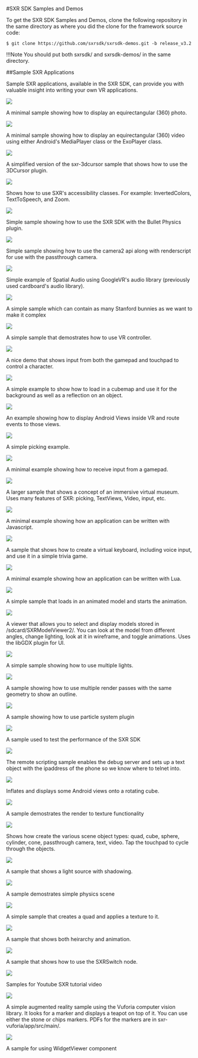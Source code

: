 
<link rel="stylesheet" href="https://maxcdn.bootstrapcdn.com/bootstrap/4.0.0/css/bootstrap.min.css" integrity="sha384-Gn5384xqQ1aoWXA+058RXPxPg6fy4IWvTNh0E263XmFcJlSAwiGgFAW/dAiS6JXm" crossorigin="anonymous">

<script src="https://code.jquery.com/jquery-3.2.1.slim.min.js" integrity="sha384-KJ3o2DKtIkvYIK3UENzmM7KCkRr/rE9/Qpg6aAZGJwFDMVNA/GpGFF93hXpG5KkN" crossorigin="anonymous"></script>
<script src="https://cdnjs.cloudflare.com/ajax/libs/popper.js/1.12.9/umd/popper.min.js" integrity="sha384-ApNbgh9B+Y1QKtv3Rn7W3mgPxhU9K/ScQsAP7hUibX39j7fakFPskvXusvfa0b4Q" crossorigin="anonymous"></script>
<script src="https://maxcdn.bootstrapcdn.com/bootstrap/4.0.0/js/bootstrap.min.js" integrity="sha384-JZR6Spejh4U02d8jOt6vLEHfe/JQGiRRSQQxSfFWpi1MquVdAyjUar5+76PVCmYl" crossorigin="anonymous"></script>

<style type="text/css">

.md-flex a {
    color: white;
}

.md-flex a:hover {
    text-decoration: none;
}

.md-nav a {
    color: black;
}

.md-nav a:hover {
    text-decoration: none;
}

.md-footer a {
    color: white;
}

.md-footer a:hover {
    text-decoration: none;
}

</style>

#SXR SDK Samples and Demos

To get the SXR SDK Samples and Demos, clone the following repository in the same directory as where you did the clone for the framework source code:

```
$ git clone https://github.com/sxrsdk/sxrsdk-demos.git -b release_v3.2
```

!!!Note You should put both sxrsdk/ and sxrsdk-demos/ in the same directory.


##Sample SXR Applications

Sample SXR applications, available in the SXR SDK, can provide you with valuable insight into writing your own VR applications.

<div class="container-fluid">
    <div class="row">
        <div class="col-12 col-lg-3">
            <a href="https://github.com/sxrsdk/sxrsdk-demos/tree/master/sxr-360photo">
                <img src="/images/samples/img_1_360photo.png">
            </a>
            <p>A minimal sample showing how to display an equirectangular (360) photo.</p>
        </div>
        <div class="col-12 col-lg-3">
            <a href="https://github.com/sxrsdk/sxrsdk-demos/tree/master/sxr-360video">
                <img src="/images/samples/img_2_360video.png">
            </a>
            <p>A minimal sample showing how to display an equirectangular (360) video using either Android's MediaPlayer class or the ExoPlayer class.</p>
        </div>
        <div class="col-12 col-lg-3">
            <a href="https://github.com/sxrsdk/sxrsdk-demos/tree/master/sxr-3dcursor">
                <img src="/images/samples/img_3_3dcursor.png">
            </a>
            <p>A simplified version of the sxr-3dcursor sample that shows how to use the 3DCursor plugin.</p>
        </div>
        <div class="col-12 col-lg-3">
            <a href="https://github.com/sxrsdk/sxrsdk-demos/tree/master/sxr-accessibility">
                <img src="/images/samples/img_4_accessibility.png">
            </a>
            <p>Shows how to use SXR's accessibility classes. For example: InvertedColors, TextToSpeech, and Zoom.</p>
        </div>
    </div>
    <div class="row">
        <div class="col-12 col-lg-3">
            <a href="https://github.com/sxrsdk/sxrsdk-demos/tree/master/sxr-bullet">
                <img src="/images/samples/img_5_physics.png">
            </a>
            <p>Simple sample showing how to use the SXR SDK with the Bullet Physics plugin.</p>
        </div>
        <div class="col-12 col-lg-3">
            <a href="https://github.com/sxrsdk/sxrsdk-demos/tree/master/sxr-camera2renderscript">
                <img src="/images/samples/img_6_camera.png">
            </a>
            <p>Simple sample showing how to use the camera2 api along with renderscript for use with the passthrough camera.</p>
        </div>
        <div class="col-12 col-lg-3">
            <a href="https://github.com/sxrsdk/sxrsdk-demos/tree/master/sxr-cardboard-audio">
                <img src="/images/samples/img_7_audio.png">
            </a>
            <p>Simple example of Spatial Audio using GoogleVR's audio library (previously used cardboard's audio library).</p>
        </div>
        <div class="col-12 col-lg-3">
            <a href="https://github.com/sxrsdk/sxrsdk-demos/tree/master/sxr-complexscene">
                <img src="/images/samples/img_8_complex_scene.png">
            </a>
            <p>A simple sample which can contain as many Stanford bunnies as we want to make it complex</p>
        </div>
    </div>
    <div class="row">
        <div class="col-12 col-lg-3">
            <a href="https://github.com/sxrsdk/sxrsdk-demos/tree/master/sxr-controller">
                <img src="/images/samples/img_9_controller.png">
            </a>
            <p>A simple sample that demostrates how to use VR controller.</p>
        </div>
        <div class="col-12 col-lg-3">
            <a href="https://github.com/sxrsdk/sxrsdk-demos/tree/master/sxr-controls">
                <img src="/images/samples/img_10_controls.png">
            </a>
            <p>A nice demo that shows input from both the gamepad and touchpad to control a character.</p>
        </div>
        <div class="col-12 col-lg-3">
            <a href="https://github.com/sxrsdk/sxrsdk-demos/tree/master/sxr-cubemap">
                <img src="/images/samples/img_11_cubemap.png">
            </a>
            <p>A simple example to show how to load in a cubemap and use it for the background as well as a reflection on an object.</p>
        </div>
        <div class="col-12 col-lg-3">
            <a href="https://github.com/sxrsdk/sxrsdk-demos/tree/master/sxr-events">
                <img src="/images/samples/img_12_events.png">
            </a>
            <p>An example showing how to display Android Views inside VR and route events to those views.</p>
        </div>
    </div>
    <div class="row">
        <div class="col-12 col-lg-3">
            <a href="https://github.com/sxrsdk/sxrsdk-demos/tree/master/sxr-eyepicking">
                <img src="/images/samples/img_13_eyepicking.png">
            </a>
            <p>A simple picking example.</p>
        </div>
        <div class="col-12 col-lg-3">
            <a href="https://github.com/sxrsdk/sxrsdk-demos/tree/master/sxr-gamepad">
                <img src="/images/samples/img_14_gamepad.png">
            </a>
            <p>A minimal example showing how to receive input from a gamepad.</p>
        </div>
        <div class="col-12 col-lg-3">
            <a href="https://github.com/sxrsdk/sxrsdk-demos/tree/master/sxr-immersivepedia">
                <img src="/images/samples/img_15_immersepedia.png">
            </a>
            <p>A larger sample that shows a concept of an immersive virtual museum. Uses many features of SXR: picking, TextViews, Video, input, etc.</p>
        </div>
        <div class="col-12 col-lg-3">
            <a href="https://github.com/sxrsdk/sxrsdk-demos/tree/master/sxr-javascript">
                <img src="/images/samples/img_16_javascript.png">
            </a>
            <p>A minimal example showing how an application can be written with Javascript.</p>
        </div>
    </div>
    <div class="row">
        <div class="col-12 col-lg-3">
            <a href="https://github.com/sxrsdk/sxrsdk-demos/tree/master/sxr-keyboard">
                <img src="/images/samples/img_17_keyboard.png">
            </a>
            <p>A sample that shows how to create a virtual keyboard, including voice input, and use it in a simple trivia game.</p>
        </div>
        <div class="col-12 col-lg-3">
            <a href="https://github.com/sxrsdk/sxrsdk-demos/tree/master/sxr-lua">
                <img src="/images/samples/img_18_lua.png">
            </a>
            <p>A minimal example showing how an application can be written with Lua.</p>
        </div>
        <div class="col-12 col-lg-3">
            <a href="https://github.com/sxrsdk/sxrsdk-demos/tree/master/sxr-meshanimation">
                <img src="/images/samples/img_19_meshanimation.png">
            </a>
            <p>A simple sample that loads in an animated model and starts the animation.</p>
        </div>
        <div class="col-12 col-lg-3">
            <a href="https://github.com/sxrsdk/sxrsdk-demos/tree/master/sxr-modelviewer2">
                <img src="/images/samples/img_20_modelviewer.png">
            </a>
            <p>A viewer that allows you to select and display models stored in /sdcard/SXRModelViewer2/. You can look at the model from different angles, change lighting, look at it in wireframe, and toggle animations. Uses the libGDX plugin for UI.</p>
        </div>
    </div>
    <div class="row">
        <div class="col-12 col-lg-3">
            <a href="https://github.com/sxrsdk/sxrsdk-demos/tree/master/sxr-multilight">
                <img src="/images/samples/img_21_multilight.png">
            </a>
            <p>A simple sample showing how to use multiple lights.</p>
        </div>
        <div class="col-12 col-lg-3">
            <a href="https://github.com/sxrsdk/sxrsdk-demos/tree/master/sxr-outline">
                <img src="/images/samples/img_22_outline.png">
            </a>
            <p>A sample showing how to use multiple render passes with the same geometry to show an outline.</p>
        </div>
        <div class="col-12 col-lg-3">
            <a href="https://github.com/sxrsdk/sxrsdk-demos/tree/master/sxr-particles">
                <img src="/images/samples/img_23_particle.png">
            </a>
            <p>A sample showing how to use particle system plugin</p>
        </div>
        <div class="col-12 col-lg-3">
            <a href="https://github.com/sxrsdk/sxrsdk-demos/tree/master/sxr-performance">
                <img src="/images/samples/img_24_performance.png">
            </a>
            <p>A sample used to test the performance of the SXR SDK</p>
        </div>
    </div>
    <div class="row">
        <div class="col-12 col-lg-3">
            <a href="https://github.com/sxrsdk/sxrsdk-demos/tree/master/sxr-remote-scripting">
                <img src="/images/samples/img_25_remotescripting.png">
            </a>
            <p>The remote scripting sample enables the debug server and sets up a text object with the ipaddress of the phone so we know where to telnet into.</p>
        </div>
        <div class="col-12 col-lg-3">
            <a href="https://github.com/sxrsdk/sxrsdk-demos/tree/master/sxr-renderableview">
                <img src="/images/samples/img_26_renderableview.png">
            </a>
            <p>Inflates and displays some Android views onto a rotating cube.</p>
        </div>
        <div class="col-12 col-lg-3">
            <a href="https://github.com/sxrsdk/sxrsdk-demos/tree/master/sxr-rendertotexture">
                <img src="/images/samples/img_27_rendertotexture.png">
            </a>
            <p>A sample demostrates the render to texture functionality</p>
        </div>
        <div class="col-12 col-lg-3">
            <a href="https://github.com/sxrsdk/sxrsdk-demos/tree/master/sxr-sceneobject">
                <img src="/images/samples/img_28_sceneobject.png">
            </a>
            <p>Shows how create the various scene object types: quad, cube, sphere, cylinder, cone, passthrough camera, text, video. Tap the touchpad to cycle through the objects.</p>
        </div>
    </div>
    <div class="row">
        <div class="col-12 col-lg-3">
            <a href="https://github.com/sxrsdk/sxrsdk-demos/tree/master/sxr-shadows">
                <img src="/images/samples/img_29_shadows.png">
            </a>
            <p>A sample that shows a light source with shadowing.</p>
        </div>
        <div class="col-12 col-lg-3">
            <a href="https://github.com/sxrsdk/sxrsdk-demos/tree/master/sxr-simplephysics">
                <img src="/images/samples/img_30_simplePhysics.png">
            </a>
            <p>A sample demostrates simple physics scene</p>
        </div>
        <div class="col-12 col-lg-3">
            <a href="https://github.com/sxrsdk/sxrsdk-demos/tree/master/sxr-simplesample">
                <img src="/images/samples/img_31_simplesample.png">
            </a>
            <p>A simple sample that creates a quad and applies a texture to it.</p>
        </div>
        <div class="col-12 col-lg-3">
            <a href="https://github.com/sxrsdk/sxrsdk-demos/tree/master/sxr-solarsystem">
                <img src="/images/samples/img_32_solarsystem.png">
            </a>
            <p>A sample that shows both heirarchy and animation.</p>
        </div>
    </div>
    <div class="row">
        <div class="col-12 col-lg-3">
            <a href="https://github.com/sxrsdk/sxrsdk-demos/tree/master/sxr-switch">
                <img src="/images/samples/img_33_switch.png">
            </a>
            <p>A sample that shows how to use the SXRSwitch node.</p>
        </div>
        <div class="col-12 col-lg-3">
            <a href="https://github.com/sxrsdk/sxrsdk-demos/tree/master/sxr-tutorial-lesson6">
                <img src="/images/samples/img_34_tutorial_lesson.png">
            </a>
            <p>Samples for Youtube SXR tutorial video </p>
        </div>
        <div class="col-12 col-lg-3">
            <a href="https://github.com/sxrsdk/sxrsdk-demos/tree/master/sxr-vurforia">
                <img src="/images/samples/img_35_ar.png">
            </a>
            <p>A simple augmented reality sample using the Vuforia computer vision library. It looks for a marker and displays a teapot on top of it. You can use either the stone or chips markers. PDFs for the markers are in sxr-vuforia/app/src/main/.</p>
        </div>
        <div class="col-12 col-lg-3">
            <a href="https://github.com/sxrsdk/sxrsdk-demos/tree/master/sxr-widgetviewer">
                <img src="/images/samples/img_36_widgetviewer.png">
            </a>
            <p>A sample for using WidgetViewer component</p>
        </div>
    </div>
</div>

